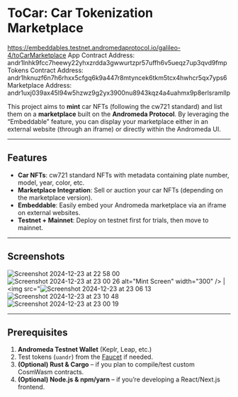 # ToCar: Car Tokenization Marketplace

https://embeddables.testnet.andromedaprotocol.io/galileo-4/toCarMarketplace
App Contract Address: andr1lnhk9fcc7heewy22yhxzrdda3gwwurtzpr57uffh6v5ueqz7up3qvd9fmp
Tokens Contract Address: andr1hknuzf6n7h6rhxx5cfgq6k9a447r8mtyncek6tkm5tcx4hwhcr5qx7yps6
Marketplace Address: andr1uxj039ax45l94w5hzwz9g2yx3900nu8943kqz4a4uahmx9p8erlsramllp

This project aims to **mint** car NFTs (following the cw721 standard) and list them on a **marketplace** built on the **Andromeda Protocol**. By leveraging the “Embeddable” feature, you can display your marketplace either in an external website (through an iframe) or directly within the Andromeda UI.

---

## Features

- **Car NFTs**: cw721 standard NFTs with metadata containing plate number, model, year, color, etc.  
- **Marketplace Integration**: Sell or auction your car NFTs (depending on the marketplace version).  
- **Embeddable**: Easily embed your Andromeda marketplace via an iframe on external websites.  
- **Testnet + Mainnet**: Deploy on testnet first for trials, then move to mainnet.

---

## Screenshots

![Screenshot 2024-12-23 at 22 58 00](https://github.com/user-attachments/assets/ec9eeb6c-cd38-4adf-bbc7-9a40ba939c56)
 ![Screenshot 2024-12-23 at 23 00 26](https://github.com/user-attachments/assets/1c02aa45-7a2d-4bae-a609-87edea977a6f)
alt="Mint Screen" width="300" /> | <img src="![Screenshot 2024-12-23 at 23 06 13](https://github.com/user-attachments/assets/d0b1dde8-9a9e-44de-b503-38d2f4d64244)
![Screenshot 2024-12-23 at 23 10 48](https://github.com/user-attachments/assets/13b90fb0-2399-4ebe-8dc0-d449072ae046)
 ![Screenshot 2024-12-23 at 23 00 19](https://github.com/user-attachments/assets/1ada6860-3c24-414e-bff8-b1179d7cff2a)


---

## Prerequisites

1. **Andromeda Testnet Wallet** (Keplr, Leap, etc.)  
2. Test tokens (`uandr`) from the [Faucet](https://docs.andromedaprotocol.io/) if needed.  
3. **(Optional) Rust & Cargo** – if you plan to compile/test custom CosmWasm contracts.  
4. **(Optional) Node.js & npm/yarn** – if you’re developing a React/Next.js frontend.

